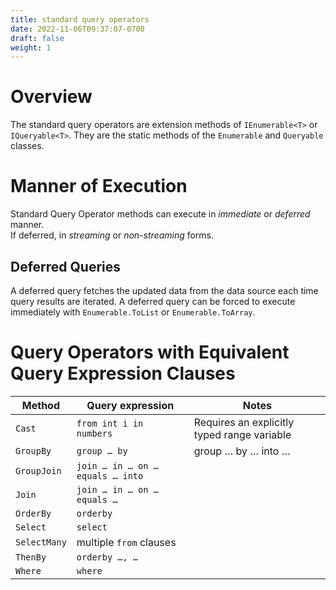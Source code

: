 ```yaml
---
title: standard query operators
date: 2022-11-06T09:37:07-0700
draft: false
weight: 1
---
```

# Overview
The standard query operators are extension methods of `IEnumerable<T>` or `IQueryable<T>`. They are the static methods of the `Enumerable` and `Queryable` classes.

# Manner of Execution
Standard Query Operator methods can execute in *immediate* or *deferred* manner.  
If deferred, in *streaming* or *non-streaming* forms.

## Deferred Queries
A deferred query fetches the updated data from the data source each time query results are iterated.
A deferred query can be forced to execute immediately with `Enumerable.ToList` or `Enumerable.ToArray`.

# Query Operators with Equivalent Query Expression Clauses

| Method       | Query expression                 | Notes                                       |
| ------------ | -------------------------------- | ------------------------------------------- |
| `Cast`       | `from int i in numbers`          | Requires an explicitly typed range variable |
| `GroupBy`    | `group … by`                     | group … by … into …                         |
| `GroupJoin`  | `join … in … on … equals … into` |
| `Join`       | `join … in … on … equals …`      |
| `OrderBy`    | `orderby`                        |
| `Select`     | `select`                         |
| `SelectMany` | multiple `from` clauses          |
| `ThenBy`     | `orderby …, …`                   |
| `Where`      | `where`                          |
